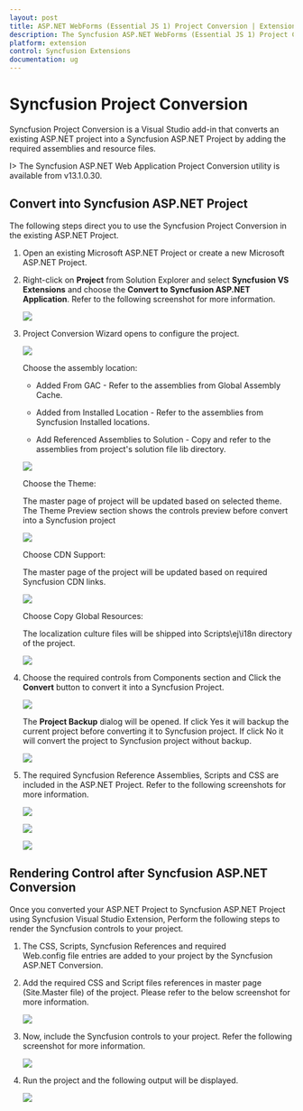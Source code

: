 ```yaml
---
layout: post
title: ASP.NET WebForms (Essential JS 1) Project Conversion | Extension | Syncfusion
description: The Syncfusion ASP.NET WebForms (Essential JS 1) Project Conversion is a Visual Studio add-in that converts an existing ASP.NET project into a Syncfusion Essential JS 1 ASP.NET Project by adding the required Essential JS 1 components
platform: extension
control: Syncfusion Extensions
documentation: ug
---
```


# Syncfusion Project Conversion  

Syncfusion Project Conversion is a Visual Studio add-in that converts an existing ASP.NET project into a Syncfusion ASP.NET Project by adding the required assemblies and resource files.

I> The Syncfusion ASP.NET Web Application Project Conversion utility is available from v13.1.0.30. 

## Convert into Syncfusion ASP.NET Project 

The following steps direct you to use the Syncfusion Project Conversion in the existing ASP.NET Project.


1. Open an existing Microsoft ASP.NET Project or create a new Microsoft ASP.NET Project.

2. Right-click on **Project** from Solution Explorer and select **Syncfusion VS Extensions** and choose the **Convert to Syncfusion ASP.NET Application**. Refer to the following screenshot for more information.

   ![](Project-Conversion_images/Project-Conversion_img1.jpeg)

3. Project Conversion Wizard opens to configure the project.

   ![](Project-Conversion_images/Project-Conversion_img2.jpg)

   Choose the assembly location:

   * Added From GAC - Refer to the assemblies from Global Assembly Cache. 

   * Added from Installed Location - Refer to the assemblies from Syncfusion Installed locations.

   * Add Referenced Assemblies to Solution - Copy and refer to the assemblies from project's solution file lib directory.     
   
   ![](Project-Conversion_images/Project-Conversion_img3.jpeg)
   
   Choose the Theme:
   
   The master page of project will be updated based on selected theme. The Theme Preview section shows the controls preview before convert into a Syncfusion project
   
   ![](Project-Conversion_images/Project-Conversion_img4.jpeg)

   Choose CDN Support:

   The master page of the project will be updated based on required Syncfusion CDN links.

   ![](Project-Conversion_images/Project-Conversion_img13.jpeg)
 
   Choose Copy Global Resources: 
    
   The localization culture files will be shipped into Scripts\ej\i18n directory of the project.

   ![](Project-Conversion_images/Project-Conversion_img14.jpeg)   

4. Choose the required controls from Components section and Click the **Convert** button to convert it into a Syncfusion Project.

   ![](Project-Conversion_images/ProjectConversion_img5.jpg)
   
   The **Project Backup** dialog will be opened. If click Yes it will backup the current project before converting it to Syncfusion project. If click No it will convert the project to Syncfusion project without backup. 
   
   ![](Project-Conversion_images/Project-Conversion_img6.jpg)

5. The required Syncfusion Reference Assemblies, Scripts and CSS are included in the ASP.NET Project. Refer to the following screenshots for more information.

   ![](Project-Conversion_images/Project-Conversion_img7.jpeg)

   ![](Project-Conversion_images/Project-Conversion_img8.jpeg)

   ![](Project-Conversion_images/Project-Conversion_img9.jpeg)


## Rendering Control after Syncfusion ASP.NET Conversion

Once you converted your ASP.NET Project to Syncfusion ASP.NET Project using Syncfusion Visual Studio Extension, Perform the following steps to render the Syncfusion controls to your project.
1. The CSS, Scripts, Syncfusion References and required Web.config file entries are added to your project by the Syncfusion ASP.NET Conversion.  

2. Add the required CSS and Script files references in master page (Site.Master file) of the project. Please refer to the below screenshot for more information.

   ![](Project-Conversion_images\Project-Conversion_img10.jpeg)
   
3. Now, include the Syncfusion controls to your project. Refer the following screenshot for more information.

   ![](Project-Conversion_images\Project-Conversion_img11.jpeg)

4. Run the project and the following output will be displayed.

   ![](Project-Conversion_images\Project-Conversion_img12.jpeg)